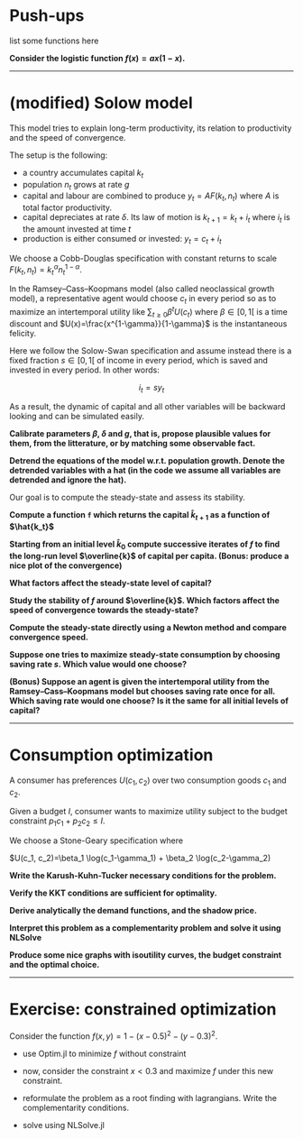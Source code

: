 # Push-ups

list some functions here

__Consider the logistic function $f(x)=a x (1-x)$.__

---




# (modified) Solow model

This model tries to explain long-term productivity, its relation to productivity and the speed of convergence.

The setup is the following:

- a country accumulates capital $k_t$
- population $n_t$ grows at rate $g$
- capital and labour are combined to produce $y_t = A F(k_t, n_t)$ where $A$ is total factor productivity.
- capital depreciates at rate $\delta$. Its law of motion is $k_{t+1}=k_{t}+i_{t}$ where $i_t$ is the amount invested at time $t$
- production is either consumed or invested: $y_t = c_t + i_t$

We choose a Cobb-Douglas specification with constant returns to scale $F(k_t, n_t) = k_t^{\alpha} n_t^{1-\alpha}$.

In the Ramsey–Cass–Koopmans  model (also called neoclassical growth model), a representative agent would choose $c_t$ in every period so as to maximize an intertemporal utility like $\sum_{t \geq 0} \beta^t U(c_t)$ where $\beta \in [0,1[$ is a time discount and $U(x)=\frac{x^{1-\gamma}}{1-\gamma}$ is the instantaneous felicity.

Here we follow the Solow-Swan specification and assume instead there is a fixed fraction $s\in[0,1[$ of income in every period, which is saved and invested in every period. In other words:

$$i_t = s y_t$$

As a result, the dynamic of capital and all other variables will be backward looking and can be simulated easily.

__Calibrate parameters $\beta$, $\delta$ and $g$, that is, propose plausible values for them, from the litterature, or by matching some observable fact.__

__Detrend the equations of the model w.r.t. population growth. Denote the detrended variables with a hat (in the code we assume all variables are detrended and ignore the hat).__


Our goal is to compute the steady-state and assess its stability.

__Compute a function `f` which returns the capital $\hat{k}_{t+1}$ as a function of $\hat{k_t}$__

__Starting from an initial level $\hat{k}_0$ compute successive iterates of $f$ to find the long-run level $\overline{k}$ of capital per capita. (Bonus: produce a nice plot of the convergence)__

__What factors affect the steady-state level of capital?__

__Study the stability of $f$ around $\overline{k}$. Which factors affect the speed of convergence towards the steady-state?__

__Compute the steady-state directly using a Newton method and compare convergence speed.__

__Suppose one tries to maximize steady-state consumption by choosing saving rate $s$. Which value would one choose?__

__(Bonus) Suppose an agent is given the intertemporal utility from the Ramsey–Cass–Koopmans model but chooses saving rate once for all. Which saving rate would one choose? Is it the same for all initial levels of capital?__

---

# Consumption optimization

A consumer has preferences $U(c_1, c_2)$ over two consumption goods $c_1$ and $c_2$.

Given a budget $I$, consumer wants to maximize utility subject to the budget constraint $p_1 c_1 + p_2 c_2 \leq I$.

We choose a Stone-Geary specification where

$U(c_1, c_2)=\beta_1 \log(c_1-\gamma_1) + \beta_2 \log(c_2-\gamma_2)

__Write the Karush-Kuhn-Tucker necessary conditions for the problem.__

__Verify the KKT conditions are sufficient for optimality.__

__Derive analytically the demand functions, and the shadow price.__

__Interpret this problem as a complementarity problem and solve it using NLSolve__

__Produce some nice graphs with isoutility curves, the budget constraint and the optimal choice.__

---

# Exercise: constrained optimization

Consider the function $f(x,y) = 1-(x-0.5)^2 -(y-0.3)^2$.

- use Optim.jl to minimize $f$ without constraint

- now, consider the constraint $x<0.3$ and maximize $f$ under this new constraint.

- reformulate the problem as a root finding with lagrangians. Write the complementarity conditions.

- solve using NLSolve.jl
